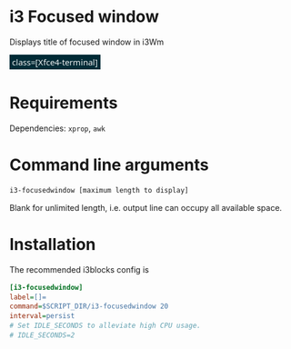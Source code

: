 # i3 Focused window

Displays title of focused window in i3Wm

![Demo](i3-focusedwindow.png)

# Requirements

Dependencies: `xprop`, `awk` 

# Command line arguments  

```bash
i3-focusedwindow [maximum length to display]
```

Blank for unlimited length, i.e. output line can occupy all available space.

# Installation

The recommended i3blocks config is

```INI
[i3-focusedwindow]
label=[]= 
command=$SCRIPT_DIR/i3-focusedwindow 20
interval=persist
# Set IDLE_SECONDS to alleviate high CPU usage. 
# IDLE_SECONDS=2
```
